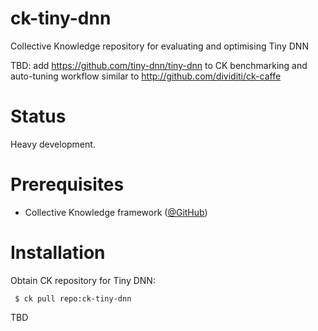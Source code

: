 # ck-tiny-dnn
Collective Knowledge repository for evaluating and optimising Tiny DNN

TBD: add https://github.com/tiny-dnn/tiny-dnn to CK benchmarking and auto-tuning workflow
similar to http://github.com/dividiti/ck-caffe

Status
======
Heavy development. 

Prerequisites
=============
* Collective Knowledge framework ([@GitHub](http://github.com/ctuning/ck))

Installation
============
Obtain CK repository for Tiny DNN:

```
 $ ck pull repo:ck-tiny-dnn
```

TBD

